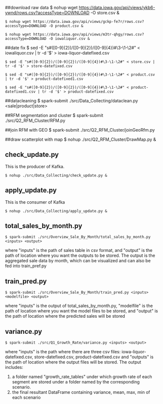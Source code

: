 ##download raw data
    $ nohup wget https://data.iowa.gov/api/views/ykb6-ywnd/rows.csv?accessType=DOWNLOAD -O store.csv &

    $ nohup wget https://data.iowa.gov/api/views/gckp-fe7r/rows.csv?accessType=DOWNLOAD -O product.csv &

    $ nohup wget https://data.iowa.gov/api/views/m3tr-qhgy/rows.csv?accessType=DOWNLOAD -O iowaliquor.csv &

##date fix
    $ sed -E "s#([0-9]{2})/([0-9]{2})/([0-9]{4})#\3-\1-\2#" < iowaliquor.csv | tr -d '$' > iowa-liquor-datefixed.csv

    $ sed -E "s#([0-9]{2})/([0-9]{2})/([0-9]{4})#\3-\1-\2#" < store.csv | tr -d '$' > store-datefixed.csv

    $ sed -E "s#([0-9]{2})/([0-9]{2})/([0-9]{4})#\3-\1-\2#" < product.csv | tr -d '$' > product-datefixed1.csv

    $ sed -E "s#([0-9]{2})/([0-9]{2})/([0-9]{4})#\3-\1-\2#" < product-datefixed1.csv | tr -d '$' > product-datefixed.csv

##datacleaning
    $ spark-submit ./src/Data_Collecting/dataclean.py <sale|product|store> <inputs> <output>

##RFM segmentation and cluster
    $ spark-submit ./src/Q2_RFM_Cluster/RFM.py <saleData file> <output>
	
##join RFM with GEO
    $ spark-submit ./src/Q2_RFM_Cluster/joinGeoRfm.py <storeData file> <output>
	
##draw scatterplot with map
    $ nohup ./src/Q2_RFM_Cluster/DrawMap.py &

## check_update.py

This is the producer of Kafka.

    $ nohup ./src/Data_Collecting/check_update.py &

## apply_update.py

This is the consumer of Kafka

    $ nohup ./src/Data_Collecting/apply_update.py &

## total_sales_by_month.py
    
    $ spark-submit ./src/Overview_Sale_By_Month/total_sales_by_month.py <inputs> <output>

where "inputs" is the path of sales table in csv format, and "output" is the path of location where you want the outputs to be stored. The output is the aggregated sale data by month, which can be visualized and can also be fed into train_pref.py

## train_pred.py

    $ spark-submit ./src/Overview_Sale_By_Month/train_pred.py <inputs> <modelfile> <output>

where "inputs" is the output of total_sales_by_month.py, "modelfile" is the path of location where you want the model files to be stored, and "output" is the path of location where the predicted sales will be stored

## variance.py

    $ spark-submit ./src/Q1_Growth_Rate/variance.py <inputs> <output>

where "inputs" is the path where there are three csv files: iowa-liquor-datefixed.csv, store-datefixed.csv, product-datefixed.csv
and "outputs" is the path of location where the output files will be stored. The output includes: 
1. a folder named "growth_rate_tables"
under which growth rate of each segment are stored under a folder named by the corresponding scenario.
2. the final resultant DataFrame containing variance, mean, max, min of each scenario

